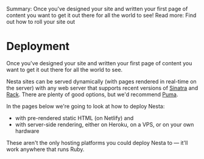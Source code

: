 Summary: Once you've designed your site and written your first page of content you want to get it out there for all the world to see!
Read more: Find out how to roll your site out

# Deployment

Once you've designed your site and written your first page of content you want to get it out there for all the world to see.

Nesta sites can be served dynamically (with pages rendered in real-time on the server) with any web server that supports recent versions of [Sinatra] and [Rack]. There are plenty of good options, but we'd recommend [Puma].

In the pages below we're going to look at how to deploy Nesta:

- with pre-rendered static HTML (on Netlify) and
- with server-side rendering, either on Heroku, on a VPS, or on your own hardware

These aren't the only hosting platforms you could deploy Nesta to &mdash; it'll work anywhere that runs Ruby.

[Sinatra]: https://www.sinatrarb.com/ "Sinatra"
[Rack]: https://github.com/rack/rack "Rack"
[Puma]: https://puma.io/ "Puma web server"
[Netlify]: https://www.netlify.com/
[blog post that announced]: /blog/version-0-14-0
